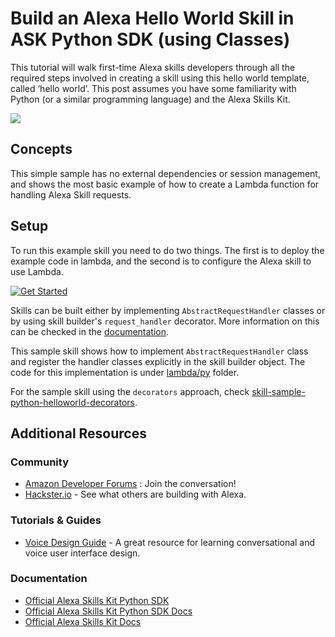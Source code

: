 Build an Alexa Hello World Skill in ASK Python SDK (using Classes)
=========================================

This tutorial will walk first-time Alexa skills developers through all the 
required steps involved in creating a skill using this hello world template, 
called ‘hello world’. This post assumes you have some familiarity with 
Python (or a similar programming language) and the Alexa Skills Kit.

<img src="https://m.media-amazon.com/images/G/01/mobile-apps/dex/alexa/alexa-skills-kit/tutorials/quiz-game/header._TTH_.png" />

Concepts
--------

This simple sample has no external dependencies or session management,
and shows the most basic example of how to create a Lambda function for
handling Alexa Skill requests.

Setup
-----

To run this example skill you need to do two things. The first is to
deploy the example code in lambda, and the second is to configure the
Alexa skill to use Lambda.

[![Get Started](https://camo.githubusercontent.com/db9b9ce26327ad3bac57ec4daf0961a382d75790/68747470733a2f2f6d2e6d656469612d616d617a6f6e2e636f6d2f696d616765732f472f30312f6d6f62696c652d617070732f6465782f616c6578612f616c6578612d736b696c6c732d6b69742f7475746f7269616c732f67656e6572616c2f627574746f6e732f627574746f6e5f6765745f737461727465642e5f5454485f2e706e67)](./instructions/setup-vui-alexa-hosted.md)

Skills can be built either by implementing ``AbstractRequestHandler`` classes
or by using skill builder's ``request_handler`` decorator. More information
on this can be checked in the [documentation](https://alexa-skills-kit-python-sdk.readthedocs.io/en/latest/REQUEST_PROCESSING.html#request-handlers).

This sample skill shows how to implement ``AbstractRequestHandler`` class 
and register the handler classes explicitly in the skill builder object. 
The code for this implementation is under [lambda/py](lambda/py) folder.

For the sample skill using the ``decorators`` approach, check 
[skill-sample-python-helloworld-decorators](https://github.com/alexa/skill-sample-python-helloworld-decorators).

Additional Resources
--------------------

### Community

-  [Amazon Developer Forums](https://forums.developer.amazon.com/spaces/165/index.html) : Join the conversation!
-  [Hackster.io](https://www.hackster.io/amazon-alexa) - See what others are building with Alexa.

### Tutorials & Guides

-  [Voice Design Guide](https://developer.amazon.com/designing-for-voice/) -
   A great resource for learning conversational and voice user interface design.

### Documentation

-  [Official Alexa Skills Kit Python SDK](https://pypi.org/project/ask-sdk/)
-  [Official Alexa Skills Kit Python SDK Docs](https://alexa-skills-kit-python-sdk.readthedocs.io/en/latest/)
-  [Official Alexa Skills Kit Docs](https://developer.amazon.com/docs/ask-overviews/build-skills-with-the-alexa-skills-kit.html)

